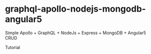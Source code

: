 # graphql-apollo-nodejs-mongodb-angular5

Simple Apollo + GraphQL + NodeJs + Express + MongoDB + Angular5 CRUD

Tutorial <a href="https://blog.cloudboost.io/a-crud-app-with-apollo-graphql-nodejs-express-mongodb-angular5-2874111cd6a5" target="_blank">


